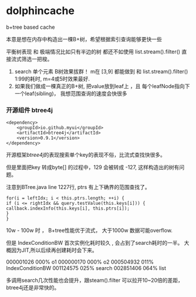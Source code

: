 # dolphincache
b+tree based cache

本意是想在内存中构造出一棵B+树，希望根据索引查询能够更快一些


平衡树表现 和 极端情况比如只有半边的树 都还不如使用 list.stream().filter() 直接流式筛选一把梭。
1. search 单个元素 B树效果拔群！ m在 [3,9] 都能做到 和 list.stream().filter() 1:99的耗时, m=4或5时效果最好.
2. 如果我们做成一棵真正的B+树, 把value放到leaf上 ，且 每个leafNode指向下一个leaf(sibling)， 我想范围查询的速度会快很多


### 开源组件 btree4j
```
<dependency>
    <groupId>io.github.myui</groupId>
    <artifactId>btree4j</artifactId>
    <version>0.9.1</version>
</dependency>
```

开源框架*btree4j*的表现搜索单个key的表现不俗，比流式查找快很多。

但是里面把key 转成byte[] 的过程中，129 会被转成 -127, 这样构造出的树有问题。



注意到BTree.java line 1227行, ptrs 有上下确界的范围查找了。

```
for(i = leftIdx; i < this.ptrs.length; ++i) {
if (i <= rightIdx && query.testValue(this.keys[i])) {
callback.indexInfo(this.keys[i], this.ptrs[i]);
}
}
```

10w - 100w 时 ， B+tree性能优于流式， 大于1000w 数据可能overflow.

但是 IndexConditionBW 首次实例化耗时较久 , 会占到了search耗时的一半。 大概因为JIT,所以后续再创建耗时会下来。

000001026  000%  o1
000000170  000%  o2
000504932  011%  IndexConditionBW
001124575  025%  search
002851406  064%  list

多调用search几次性能也会提升，跟steam().filter 可以拉开10~20倍的差距，btree4j还是非常快的。 